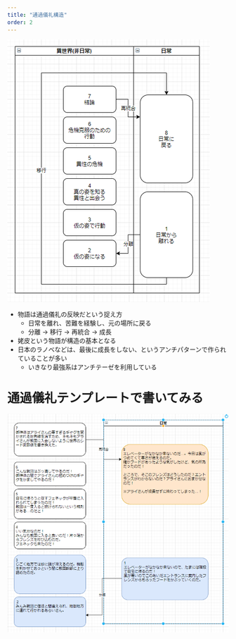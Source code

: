 ```yaml
---
title: "通過儀礼構造"
order: 2
---
```


![riteofpassage](/assets/riteofpassage_base.png)

- 物語は通過儀礼の反映だという捉え方
  - 日常を離れ、苦難を経験し、元の場所に戻る
  - 分離 → 移行 → 再統合 → 成長
- 姥皮という物語が構造の基本となる
- 日本のラノベなどは、最後に成長をしない、というアンチパターンで作られていることが多い
  - いきなり最強系はアンチテーゼを利用している

# 通過儀礼テンプレートで書いてみる

![riteofpassage_sample](/assets/riteofpassage_sample.png)
